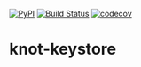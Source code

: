 <!--description: A tool for safely archiving knot dnssec key material to azure. -->
[![PyPI](https://img.shields.io/pypi/v/knot-keystore.svg)](https://pypi.python.org/pypi/knot-keystore)
[![Build Status](https://travis-ci.com/wolcomm/knot-keystore.svg?branch=master)](https://travis-ci.com/wolcomm/knot-keystore)
[![codecov](https://codecov.io/gh/wolcomm/knot-keystore/branch/master/graph/badge.svg)](https://codecov.io/gh/wolcomm/knot-keystore)

# knot-keystore
